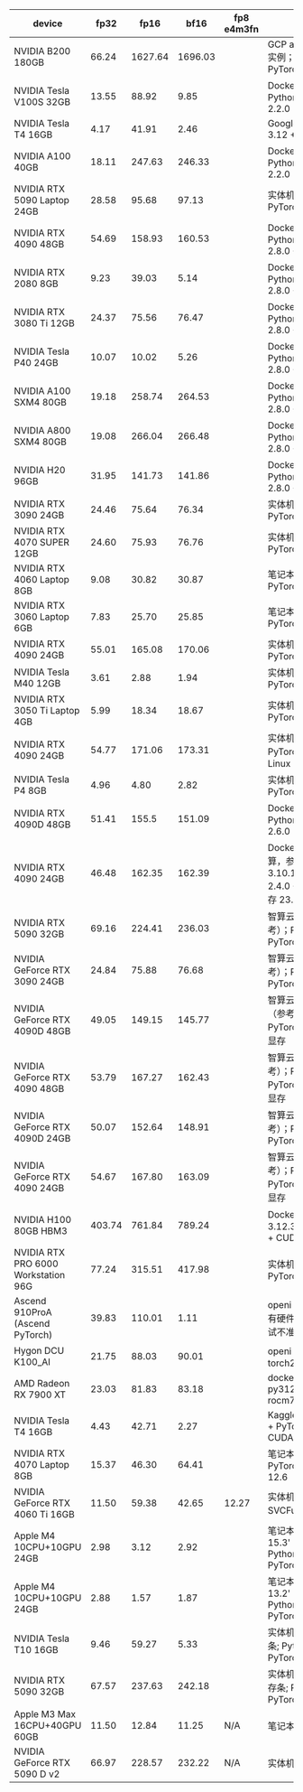 | device                              | fp32   | fp16    | bf16    | fp8 e4m3fn | note                                                                                     | contributor                                         |
| ----------------------------------- | ------ | ------- | ------- | ---------- | ---------------------------------------------------------------------------------------- | --------------------------------------------------- |
| NVIDIA B200 180GB                   | 66.24  | 1627.64 | 1696.03 |            | GCP a4-highgpu-8g 实例；Python 3.12 + PyTorch 2.8.0                                      | [zzc0208](https://github.com/zzc0208)               |
| NVIDIA Tesla V100S 32GB             | 13.55  | 88.92   | 9.85    |            | Docker 容器云（参考）；Python 3.10 + PyTorch 2.2.0                                       | [zzc0208](https://github.com/zzc0208)               |
| NVIDIA Tesla T4 16GB                | 4.17   | 41.91   | 2.46    |            | Google Colab; Python 3.12 + PyTorch 2.8.0                                                | [zzc0208](https://github.com/zzc0208)               |
| NVIDIA A100 40GB                    | 18.11  | 247.63  | 246.33  |            | Docker 容器云（参考）；Python 3.10 + PyTorch 2.2.0                                       | [zzc0208](https://github.com/zzc0208)               |
| NVIDIA RTX 5090 Laptop 24GB         | 28.58  | 95.68   | 97.13   |            | 实体机；Python 3.10 + PyTorch 2.8.0                                                      | [Charming](https://github.com/aiguoliuguo)          |
| NVIDIA RTX 4090 48GB                | 54.69  | 158.93  | 160.53  |            | Docker 容器云（参考）；Python 3.10 + PyTorch 2.8.0 + CUDA 12.8                           | [Charming](https://github.com/aiguoliuguo)          |
| NVIDIA RTX 2080 8GB                 | 9.23   | 39.03   | 5.14    |            | Docker 容器云（参考）；Python 3.10 + PyTorch 2.8.0 + CUDA 12.8                           | [Charming](https://github.com/aiguoliuguo)          |
| NVIDIA RTX 3080 Ti 12GB             | 24.37  | 75.56   | 76.47   |            | Docker 容器云（参考）；Python 3.10 + PyTorch 2.8.0 + CUDA 12.8                           | [Charming](https://github.com/aiguoliuguo)          |
| NVIDIA Tesla P40 24GB               | 10.07  | 10.02   | 5.26    |            | Docker 容器云（参考）；Python 3.10 + PyTorch 2.8.0 + CUDA 12.8                           | [Charming](https://github.com/aiguoliuguo)          |
| NVIDIA A100 SXM4 80GB               | 19.18  | 258.74  | 264.53  |            | Docker 容器云（参考）；Python 3.10 + PyTorch 2.8.0 + CUDA 12.8                           | [Charming](https://github.com/aiguoliuguo)          |
| NVIDIA A800 SXM4 80GB               | 19.08  | 266.04  | 266.48  |            | Docker 容器云（参考）；Python 3.10 + PyTorch 2.8.0 + CUDA 12.8                           | [Charming](https://github.com/aiguoliuguo)          |
| NVIDIA H20 96GB                     | 31.95  | 141.73  | 141.86  |            | Docker 容器云（参考）；Python 3.10 + PyTorch 2.8.0 + CUDA 12.8                           | [Charming](https://github.com/aiguoliuguo)          |
| NVIDIA RTX 3090 24GB                | 24.46  | 75.64   | 76.34   |            | 实体机；Python 3.13 + PyTorch 2.6.0                                                      | [zzc0208](https://github.com/zzc0208)               |
| NVIDIA RTX 4070 SUPER 12GB          | 24.60  | 75.93   | 76.76   |            | 实体机；Python 3.10 + PyTorch 2.5.1                                                      | [zzc0208](https://github.com/zzc0208)               |
| NVIDIA RTX 4060 Laptop 8GB          | 9.08   | 30.82   | 30.87   |            | 笔记本；Python 3.12 + PyTorch 2.6.0                                                      | [KAl(SO₄)₂·12H₂O](https://github.com/CN17161)       |
| NVIDIA RTX 3060 Laptop 6GB          | 7.83   | 25.70   | 25.85   |            | 笔记本；Python 3.10 + PyTorch 2.5.1                                                      | [turning point](https://github.com/colstone)        |
| NVIDIA RTX 4090 24GB                | 55.01  | 165.08  | 170.06  |            | 实体机；Python 3.10 + PyTorch 2.4.0                                                      | [Charming](https://github.com/aiguoliuguo)          |
| NVIDIA Tesla M40 12GB               | 3.61   | 2.88    | 1.94    |            | 实体机；Python 3.12 + PyTorch 2.6.0                                                      | [barryblueice](https://github.com/barryblueice)     |
| NVIDIA RTX 3050 Ti Laptop 4GB       | 5.99   | 18.34   | 18.67   |            | 实体机；Python 3.10 + PyTorch 2.6.0                                                      | [barryblueice](https://github.com/barryblueice)     |
| NVIDIA RTX 4090 24GB                | 54.77  | 171.06  | 173.31  |            | 实体机；Python 3.10 + PyTorch 2.4.1；Arch Linux                                          | [sd0ric4](https://github.com/sd0ric4)               |
| NVIDIA Tesla P4 8GB                 | 4.96   | 4.80    | 2.82    |            | 实体机；Python 3.12 + PyTorch 2.2.2                                                      | [kaiserKOA](https://github.com/kaiserKOA)           |
| NVIDIA RTX 4090D 48GB               | 51.41  | 155.5   | 151.09  |            | Docker 容器云（参考）；Python 3.10 + PyTorch 2.6.0                                       | [turning point](https://github.com/colstone)        |
| NVIDIA RTX 4090 24GB                | 46.48  | 162.35  | 162.39  |            | Docker 容器云（优云智算，参考）；Python 3.10.14 + PyTorch 2.4.0 + CUDA 12.1；显存 23.6GB | [HuanLin](https://github.com/HuanLinOTO)            |
| NVIDIA RTX 5090 32GB                | 69.16  | 224.41  | 236.03  |            | 智算云扉 5090 实例（参考）；Python 3.10 + PyTorch 2.8.0                                  | [HuanLin](https://github.com/HuanLinOTO)            |
| NVIDIA GeForce RTX 3090 24GB        | 24.84  | 75.88   | 76.68   |            | 智算云扉 3090 实例（参考）；Python 3.10 + PyTorch 2.8.0                                  | [a-cold-bird](https://github.com/a-cold-bird)       |
| NVIDIA GeForce RTX 4090D 48GB       | 49.05  | 149.15  | 145.77  |            | 智算云扉 4090D 实例（参考）；Python 3.10 + PyTorch 2.8.0；DDR5 显存                      | [a-cold-bird](https://github.com/a-cold-bird)       |
| NVIDIA GeForce RTX 4090 48GB        | 53.79  | 167.27  | 162.43  |            | 智算云扉 4090 实例（参考）；Python 3.10 + PyTorch 2.8.0；DDR5 显存                       | [a-cold-bird](https://github.com/a-cold-bird)       |
| NVIDIA GeForce RTX 4090D 24GB       | 50.07  | 152.64  | 148.91  |            | 智算云扉 4090 实例（参考）；Python 3.10 + PyTorch 2.8.0                                  | [a-cold-bird](https://github.com/a-cold-bird)       |
| NVIDIA GeForce RTX 4090 24GB        | 54.67  | 167.80  | 163.09  |            | 智算云扉 4090 实例（参考）；Python 3.10 + PyTorch 2.8.0；DDR5 显存                       | [a-cold-bird](https://github.com/a-cold-bird)       |
| NVIDIA H100 80GB HBM3               | 403.74 | 761.84  | 789.24  |            | Docker 容器云；Python 3.12.3 + PyTorch 2.8.0 + CUDA 12.6                                 | [HaxxorCialtion](https://github.com/HaxxorCialtion) |
| NVIDIA RTX PRO 6000 Workstation 96G | 77.24  | 315.51  | 417.98  |            | 实体机；Python 3.13 + PyTorch 2.8.0                                                      | [AlfreSama](https://github.com/AlfreScarlet)        |
| Ascend 910ProA (Ascend PyTorch)     | 39.83  | 110.01  | 1.11    |            | openi； 仅供参考，910 有硬件向量缓存，基准测试不准                                       | [HuanLinOTO](https://github.com/HuanLinOTO)         |
| Hygon DCU K100_AI                   | 21.75  | 88.03   | 90.01   |            | openi；py31016，torch241                                                                 | [HuanLinOTO](https://github.com/HuanLinOTO)         |
| AMD Radeon RX 7900 XT               | 23.03  | 81.83   | 83.18   |            | docker; py312+torch280 rocm700(git64359f59)                                              | [cp-yu](https://github.com/cp-yu)                   |
| NVIDIA Tesla T4 16GB                | 4.43   | 42.71   | 2.27    |            | Kaggle; Python 3.11.13 + PyTorch 2.6.0 + CUDA 12.4                                       | [sxjeru](https://github.com/sxjeru)                 |
| NVIDIA RTX 4070 Laptop 8GB          | 15.37  | 46.30   | 64.41   |            | 笔记本; Python 3.12.6 + PyTorch 2.8.0 + CUDA 12.6                                        | [sxjeru](https://github.com/sxjeru)                 |
| NVIDIA GeForce RTX 4060 Ti 16GB | 11.50 | 59.38 | 42.65 | 12.27 | 实体机；测自 SVCFusion 整合包 | [HuanLinOTO](https://github.com/HuanLinOTO) |
| Apple M4 10CPU+10GPU 24GB | 2.98 | 3.12 | 2.92 |  | 笔记本；MacBook Air 15.3' 2025 24+512 ; Python 3.12.11 + PyTorch 2.8.0 + MPS | [zzc0208](https://github.com/zzc0208) |
| Apple M4 10CPU+10GPU 24GB | 2.88 | 1.57 | 1.87 |  | 笔记本；MacBook Air 13.2' 2025 24+512 ; Python 3.13.5 + PyTorch 2.8.0 + MPS | [sakmist](https://github.com/sakmist) |
| NVIDIA Tesla T10 16GB   | 9.46 | 59.27 | 5.33 |  | 实体机；12400 d4内存条; Python 3.12.10 + PyTorch 2.8.0+cu126 | [sakmist](https://github.com/sakmist) |
| NVIDIA RTX 5090 32GB   | 67.57 | 237.63 | 242.18 |  | 实体机；14700k d5内存条; Python 3.11.11 + PyTorch 2.7.1+cu128 | [sakmist](https://github.com/sakmist) |
| Apple M3 Max 16CPU+40GPU 60GB | 11.50 | 12.84 | 11.25 | N/A | 笔记本 | [gouzil](https://github.com/gouzil) |
| NVIDIA GeForce RTX 5090 D v2 | 66.97 | 228.57 | 232.22 | N/A | 实体机 | [richi-shek](https://github.com/richi-shek) |
